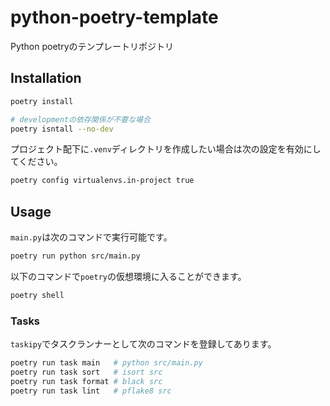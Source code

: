 # python-poetry-template

Python poetryのテンプレートリポジトリ

## Installation

```bash
poetry install

# developmentの依存関係が不要な場合
poetry isntall --no-dev
```

プロジェクト配下に`.venv`ディレクトリを作成したい場合は次の設定を有効にしてください。

```bash
poetry config virtualenvs.in-project true
```

## Usage

`main.py`は次のコマンドで実行可能です。

```bash
poetry run python src/main.py
```

以下のコマンドで`poetry`の仮想環境に入ることができます。

```bash
poetry shell
```

### Tasks

`taskipy`でタスクランナーとして次のコマンドを登録してあります。

```bash
poetry run task main   # python src/main.py
poetry run task sort   # isort src
poetry run task format # black src
poetry run task lint   # pflake8 src
```
